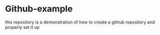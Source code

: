 # Github-example
this repository is a demonstration of how to create a github repository and properly set it up
